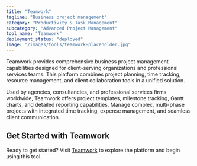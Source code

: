 ```yaml
---
title: "Teamwork"
tagline: "Business project management"
category: "Productivity & Task Management"
subcategory: "Advanced Project Management"
tool_name: "Teamwork"
deployment_status: "deployed"
image: "/images/tools/teamwork-placeholder.jpg"
---
```

Teamwork provides comprehensive business project management capabilities designed for client-serving organizations and professional services teams. This platform combines project planning, time tracking, resource management, and client collaboration tools in a unified solution.

Used by agencies, consultancies, and professional services firms worldwide, Teamwork offers project templates, milestone tracking, Gantt charts, and detailed reporting capabilities. Manage complex, multi-phase projects with integrated time tracking, expense management, and seamless client communication.

## Get Started with Teamwork

Ready to get started? Visit [Teamwork](https://www.teamwork.com) to explore the platform and begin using this tool.